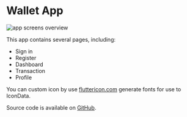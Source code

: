 # Wallet App

![app screens overview](/img/docs/examples/wallet-app.png)

This app contains several pages, including:

- Sign in
- Register
- Dashboard
- Transaction
- Profile

You can custom icon by use [fluttericon.com](https://www.fluttericon.com/) generate fonts for use to IconData.

Source code is available on [GitHub](https://github.com/SCB-Innovation-Lab/saber_flutter_ui/tree/examples/wallet_app_demo).
